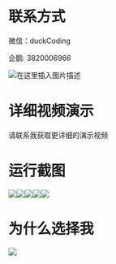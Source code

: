 # 联系方式

微信：duckCoding

企鹅: 3820006966

![在这里插入图片描述](http://upload.cxycsx.vip/91ab4bcb4f2c4c6db86365bb6d6e9c62.jpeg)

# 详细视频演示

请联系我获取更详细的演示视频

# 运行截图

![](http://www.bysj52.com/uploadfile/ueditor/image/202306/%E6%AF%95%E8%AE%BEspringboot205%E5%A4%A7%E5%AD%A6%E7%94%9F%E6%99%BA%E8%83%BD%E6%B6%88%E8%B4%B9%E8%AE%B0%E8%B4%A6%E7%B3%BB%E7%BB%9F%E7%9A%84%E6%AF%95%E4%B8%9A%E8%AE%BE%E8%AE%A1/1.png)![](http://www.bysj52.com/uploadfile/ueditor/image/202306/%E6%AF%95%E8%AE%BEspringboot205%E5%A4%A7%E5%AD%A6%E7%94%9F%E6%99%BA%E8%83%BD%E6%B6%88%E8%B4%B9%E8%AE%B0%E8%B4%A6%E7%B3%BB%E7%BB%9F%E7%9A%84%E6%AF%95%E4%B8%9A%E8%AE%BE%E8%AE%A1/4.png)![](http://www.bysj52.com/uploadfile/ueditor/image/202306/%E6%AF%95%E8%AE%BEspringboot205%E5%A4%A7%E5%AD%A6%E7%94%9F%E6%99%BA%E8%83%BD%E6%B6%88%E8%B4%B9%E8%AE%B0%E8%B4%A6%E7%B3%BB%E7%BB%9F%E7%9A%84%E6%AF%95%E4%B8%9A%E8%AE%BE%E8%AE%A1/5.png)![](http://www.bysj52.com/uploadfile/ueditor/image/202306/%E6%AF%95%E8%AE%BEspringboot205%E5%A4%A7%E5%AD%A6%E7%94%9F%E6%99%BA%E8%83%BD%E6%B6%88%E8%B4%B9%E8%AE%B0%E8%B4%A6%E7%B3%BB%E7%BB%9F%E7%9A%84%E6%AF%95%E4%B8%9A%E8%AE%BE%E8%AE%A1/2.png)![](http://www.bysj52.com/uploadfile/ueditor/image/202306/%E6%AF%95%E8%AE%BEspringboot205%E5%A4%A7%E5%AD%A6%E7%94%9F%E6%99%BA%E8%83%BD%E6%B6%88%E8%B4%B9%E8%AE%B0%E8%B4%A6%E7%B3%BB%E7%BB%9F%E7%9A%84%E6%AF%95%E4%B8%9A%E8%AE%BE%E8%AE%A1/3.png)

# 为什么选择我

![](http://upload.cxycsx.vip/%E7%A8%8B%E5%BA%8F%E8%AE%BE%E8%AE%A1.png)

